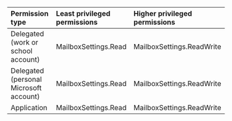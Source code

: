 |Permission type|Least privileged permissions|Higher privileged permissions|
|:---|:---|:---|
|Delegated (work or school account)|MailboxSettings.Read|MailboxSettings.ReadWrite|
|Delegated (personal Microsoft account)|MailboxSettings.Read|MailboxSettings.ReadWrite|
|Application|MailboxSettings.Read|MailboxSettings.ReadWrite|